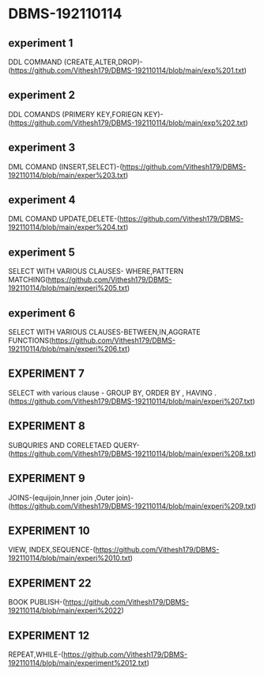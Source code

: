 # DBMS-192110114
## experiment 1
DDL COMMAND (CREATE,ALTER,DROP)-(https://github.com/Vithesh179/DBMS-192110114/blob/main/exp%201.txt)
## experiment 2
DDL COMANDS (PRIMERY KEY,FORIEGN KEY)-(https://github.com/Vithesh179/DBMS-192110114/blob/main/exp%202.txt)
## experiment 3
DML COMAND (INSERT,SELECT)-(https://github.com/Vithesh179/DBMS-192110114/blob/main/exper%203.txt)
## experiment 4
DML COMAND UPDATE,DELETE-(https://github.com/Vithesh179/DBMS-192110114/blob/main/exper%204.txt)
## experiment 5
SELECT WITH VARIOUS CLAUSES- WHERE,PATTERN MATCHING(https://github.com/Vithesh179/DBMS-192110114/blob/main/experi%205.txt)
## experiment 6
SELECT WITH VARIOUS CLAUSES-BETWEEN,IN,AGGRATE FUNCTIONS(https://github.com/Vithesh179/DBMS-192110114/blob/main/experi%206.txt)
## EXPERIMENT 7
SELECT with various clause - GROUP BY, ORDER BY , HAVING .(https://github.com/Vithesh179/DBMS-192110114/blob/main/experi%207.txt)
## EXPERIMENT 8
SUBQURIES AND CORELETAED QUERY-(https://github.com/Vithesh179/DBMS-192110114/blob/main/experi%208.txt)
## EXPERIMENT 9
JOINS-(equijoin,Inner join ,Outer join)-(https://github.com/Vithesh179/DBMS-192110114/blob/main/experi%209.txt)
## EXPERIMENT 10
VIEW, INDEX,SEQUENCE-(https://github.com/Vithesh179/DBMS-192110114/blob/main/experi%2010.txt)
## EXPERIMENT 22
BOOK PUBLISH-(https://github.com/Vithesh179/DBMS-192110114/blob/main/experi%2022)
## EXPERIMENT 12
REPEAT,WHILE-(https://github.com/Vithesh179/DBMS-192110114/blob/main/experiment%2012.txt)


       
       




